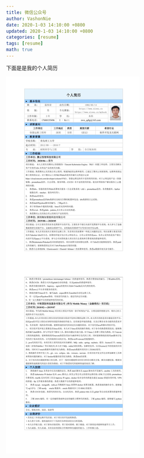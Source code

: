 ```yaml
---
title: 微信公众号
author: VashonNie
date: 2020-1-03 14:10:00 +0800
updated: 2020-1-03 14:10:00 +0800
categories: [resume]
tags: [resume]
math: true
---
```


下面是是我的个人简历


![upload-image](/docs/jianli.jpg) 

